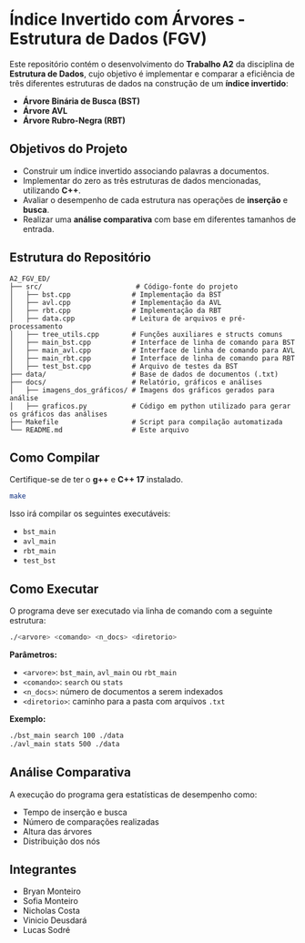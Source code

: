 # Índice Invertido com Árvores - Estrutura de Dados (FGV)

Este repositório contém o desenvolvimento do **Trabalho A2** da disciplina de **Estrutura de Dados**, cujo objetivo é implementar e comparar a eficiência de três diferentes estruturas de dados na construção de um **índice invertido**: 

- **Árvore Binária de Busca (BST)**
- **Árvore AVL**
- **Árvore Rubro-Negra (RBT)**

## Objetivos do Projeto

- Construir um índice invertido associando palavras a documentos.
- Implementar do zero as três estruturas de dados mencionadas, utilizando **C++**.
- Avaliar o desempenho de cada estrutura nas operações de **inserção** e **busca**.
- Realizar uma **análise comparativa** com base em diferentes tamanhos de entrada.

## Estrutura do Repositório

```
A2_FGV_ED/
├── src/                       # Código-fonte do projeto
│   ├── bst.cpp               # Implementação da BST
│   ├── avl.cpp               # Implementação da AVL
│   ├── rbt.cpp               # Implementação da RBT
│   ├── data.cpp              # Leitura de arquivos e pré-processamento
│   ├── tree_utils.cpp        # Funções auxiliares e structs comuns
│   ├── main_bst.cpp          # Interface de linha de comando para BST
│   ├── main_avl.cpp          # Interface de linha de comando para AVL
│   ├── main_rbt.cpp          # Interface de linha de comando para RBT
│   ├── test_bst.cpp          # Arquivo de testes da BST
├── data/                     # Base de dados de documentos (.txt)
├── docs/                     # Relatório, gráficos e análises
│   ├── imagens_dos_gráficos/ # Imagens dos gráficos gerados para análise
│   ├── graficos.py           # Código em python utilizado para gerar os gráficos das análises
├── Makefile                  # Script para compilação automatizada
└── README.md                 # Este arquivo
```

## Como Compilar

Certifique-se de ter o **g++** e **C++ 17** instalado.

```bash
make
```

Isso irá compilar os seguintes executáveis:

- `bst_main`
- `avl_main`
- `rbt_main`
- `test_bst`

## Como Executar

O programa deve ser executado via linha de comando com a seguinte estrutura:

```bash
./<arvore> <comando> <n_docs> <diretorio>
```

**Parâmetros:**

- `<arvore>`: `bst_main`, `avl_main` ou `rbt_main`
- `<comando>`: `search` ou `stats`
- `<n_docs>`: número de documentos a serem indexados
- `<diretorio>`: caminho para a pasta com arquivos `.txt`

**Exemplo:**

```bash
./bst_main search 100 ./data
./avl_main stats 500 ./data
```

## Análise Comparativa

A execução do programa gera estatísticas de desempenho como:

- Tempo de inserção e busca
- Número de comparações realizadas
- Altura das árvores
- Distribuição dos nós

## Integrantes

- Bryan Monteiro
- Sofia Monteiro
- Nicholas Costa
- Vinicio Deusdará
- Lucas Sodré

